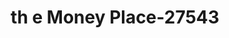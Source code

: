 ---
f_zip-code: 61938
f_state-code: IL
title: th e Money Place-27543
f_phone: 217-235-1144
f_city-only: Mattoon
f_address: 620 Land Blvd D Mattoon
f_location-unique-id: '27543'
slug: th-e-money-place-27543
updated-on: '2024-05-30T13:46:58.046Z'
created-on: '2024-05-30T13:36:59.803Z'
published-on: '2024-05-30T13:54:32.469Z'
f_city-state: cms/city/mattoon-il.md
f_company: cms/company/th-e-money-place.md
f_state: cms/state/illinois.md
layout: '[payday-loan].html'
tags: payday-loan
---